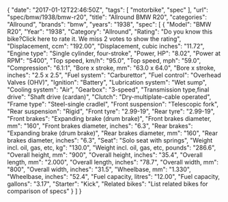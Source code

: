 {
    "date": "2017-01-12T22:46:50Z",
    "tags": [
        "motorbike",
        "spec"
    ],
    "url": "spec\/bmw\/1938\/bmw-r20",
    "title": "Allround BMW R20",
    "categories": "Allround",
    "brands": "bmw",
    "years": "1938",
    "spec": [
        {
            "Model": "BMW R20",
            "Year": "1938",
            "Category": "Allround",
            "Rating": "Do you know this bike?Click here to rate it. We miss 2 votes to show the rating",
            "Displacement, ccm": "192.00",
            "Displacement, cubic inches": "11.72",
            "Engine type": "Single cylinder, four-stroke",
            "Power, HP": "8.02",
            "Power at RPM": "5400",
            "Top speed, km\/h": "95.0",
            "Top speed, mph": "59.0",
            "Compression": "6.1:1",
            "Bore x stroke, mm": "63.0 x 64.0",
            "Bore x stroke, inches": "2.5 x 2.5",
            "Fuel system": "Carburettor",
            "Fuel control": "Overhead Valves (OHV)",
            "Ignition": "Battery",
            "Lubrication system": "Wet sump",
            "Cooling system": "Air",
            "Gearbox": "3-speed",
            "Transmission type,final drive": "Shaft drive (cardan)",
            "Clutch": "Dry-multiplate-cable operated",
            "Frame type": "Steel-single cradlel",
            "Front suspension": "Telescopic fork",
            "Rear suspension": "Rigid",
            "Front tyre": "2.99-19",
            "Rear tyre": "2.99-19",
            "Front brakes": "Expanding brake (drum brake)",
            "Front brakes diameter, mm": "160",
            "Front brakes diameter, inches": "6.3",
            "Rear brakes": "Expanding brake (drum brake)",
            "Rear brakes diameter, mm": "160",
            "Rear brakes diameter, inches": "6.3",
            "Seat": "Solo seat with springs",
            "Weight incl. oil, gas, etc, kg": "130.0",
            "Weight incl. oil, gas, etc, pounds": "286.6",
            "Overall height, mm": "900",
            "Overall height, inches": "35.4",
            "Overall length, mm": "2.000",
            "Overall length, inches": "78.7",
            "Overall width, mm": "800",
            "Overall width, inches": "31.5",
            "Wheelbase, mm": "1.330",
            "Wheelbase, inches": "52.4",
            "Fuel capacity, litres": "12.00",
            "Fuel capacity, gallons": "3.17",
            "Starter": "Kick",
            "Related bikes": "List related bikes for comparison of specs"
        }
    ]
}